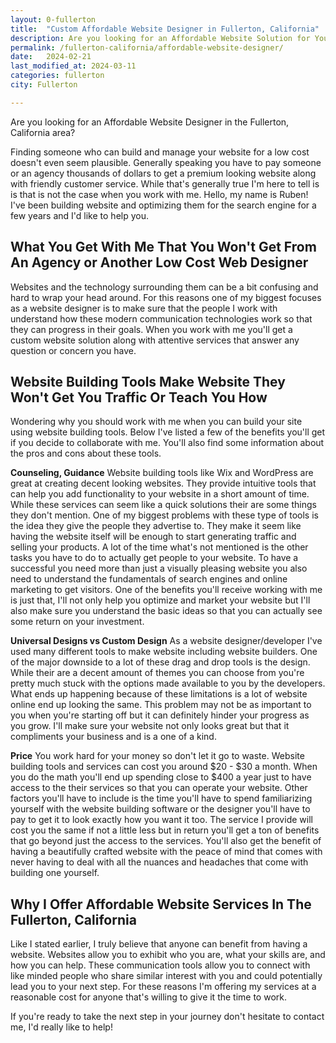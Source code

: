 ```yaml
---
layout: 0-fullerton
title:  "Custom Affordable Website Designer in Fullerton, California"
description: Are you looking for an Affordable Website Solution for Your Business in the Fullerton, California Area? - Click Here To Get Expert Help at a Low Price
permalink: /fullerton-california/affordable-website-designer/
date:   2024-02-21
last_modified_at: 2024-03-11
categories: fullerton
city: Fullerton

---
```


Are you looking for an Affordable Website Designer in the Fullerton, California area?

Finding someone who can build and manage your website for a low cost doesn't even seem plausible. Generally speaking you have to pay someone or an agency thousands of dollars to get a premium looking website along with friendly customer service. While that's generally true I'm here to tell is is that is not the case when you work with me. Hello, my name is Ruben! I've been building website and optimizing them for the search engine for a few years and I'd like to help you.

## What You Get With Me That You Won't Get From An Agency or Another Low Cost Web Designer
Websites and the technology surrounding them can be a bit confusing and hard to wrap your head around. For this reasons one of my biggest focuses as a website designer is to make sure that the people I work with understand how these modern communication technologies work so that they can progress in their goals. When you work with me you'll get a custom website solution along with attentive services that answer any question or concern you have.

## Website Building Tools Make Website They Won't Get You Traffic Or Teach You How
Wondering why you should work with me when you can build your site using website building tools. Below I've listed a few of the benefits you'll get if you decide to collaborate with me. You'll also find some information about the pros and cons about these tools.

**Counseling, Guidance** Website building tools like Wix and WordPress are great at creating decent looking websites. They provide intuitive tools that can help you add functionality to your website in a short amount of time. While these services can seem like a quick solutions their are some things they don't mention. One of my biggest problems with these type of tools is the idea they give the people they advertise to. They make it seem like having the website itself will be enough to start generating traffic and selling your products. A lot of the time what's not mentioned is the other tasks you have to do to actually get people to your website. To have a successful you need more than just a visually pleasing website you also need to understand the fundamentals of search engines and online marketing to get visitors. One of the benefits you'll receive working with me is just that, I'll not only help you optimize and market your website but I'll also make sure you understand the basic ideas so that you can actually see some return on your investment.

**Universal Designs vs Custom Design** As a website designer/developer I've used many different tools to make website including website builders. One of the major downside to a lot of these drag and drop tools is the design. While their are a decent amount of themes you can choose from you're pretty much stuck with the options made available to you by the developers. What ends up happening because of these limitations is a lot of website online end up looking the same. This problem may not be as important to you when you're starting off but it can definitely hinder your progress as you grow. I'll make sure your website not only looks great but that it compliments your business and is a one of a kind. 

**Price** You work hard for your money so don't let it go to waste. Website building tools and services can cost you around $20 - $30 a month. When you do the math you'll end up spending close to $400 a year just to have access to the their services so that you can operate your website. Other factors you'll have to include is the time you'll have to spend familiarizing yourself with the website building software or the designer you'll have to pay to get it to look exactly how you want it too. The service I provide will cost you the same if not a little less but in return you'll get a ton of benefits that go beyond just the access to the services. You'll also get the benefit of having a beautifully crafted website with the peace of mind that comes with never having to deal with all the nuances and headaches that come with building one yourself.

## Why I Offer Affordable Website Services In The Fullerton, California
Like I stated earlier, I truly believe that anyone can benefit from having a website. Websites allow you to exhibit who you are, what your skills are, and how you can help. These communication tools allow you to connect with like minded people who share similar interest with you and could potentially lead you to your next step. For these reasons I'm offering my services at a reasonable cost for anyone that's willing to give it the time to work.

If you're ready to take the next step in your journey don't hesitate to contact me, I'd really like to help!


